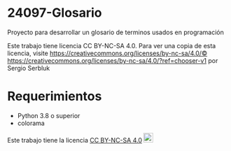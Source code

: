 # 24097-Glosario
Proyecto para desarrollar un glosario de terminos usados en programación

Este trabajo tiene licencia CC BY-NC-SA 4.0. Para ver una copia de esta licencia, visite https://creativecommons.org/licenses/by-nc-sa/4.0/© https://creativecommons.org/licenses/by-nc-sa/4.0/?ref=chooser-v1  por Sergio Serbluk

# Requerimientos
- Python 3.8 o superior
- colorama


<p xmlns:cc="http://creativecommons.org/ns#" >Este trabajo tiene la licencia <a href="https://creativecommons.org/licenses/by-nc-sa/4.0/?ref= selecter-v1" target="_blank" rel="licencia noopener noreferrer" style="display:inline-block;">CC BY-NC-SA 4.0<img style="height:22px!important;margin-left:3px ;alineación-vertical:text-bottom;" src="https://mirrors.creativecommons.org/presskit/icons/cc.svg?ref=chooser-v1" alt=""><img style="altura:22px!important;margin-left:3px;vertical -align:text-bottom;" src="https://mirrors.creativecommons.org/presskit/icons/by.svg?ref=chooser-v1" alt=""><img style="altura:22px!important;margin-left:3px;vertical -align:text-bottom;" src="https://mirrors.creativecommons.org/presskit/icons/nc.svg?ref=chooser-v1" alt=""><img style="altura:22px!important;margin-left:3px;vertical -align:text-bottom;" src="https://mirrors.creativecommons.org/presskit/icons/sa.svg?ref=chooser-v1" alt=""></a></p>

